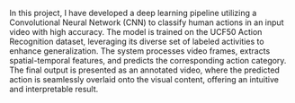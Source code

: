 In this project, I have developed a deep learning pipeline utilizing a Convolutional Neural Network (CNN) to classify human actions in an input video with high accuracy. The model is trained on the UCF50 Action Recognition dataset, leveraging its diverse set of labeled activities to enhance generalization. The system processes video frames, extracts spatial-temporal features, and predicts the corresponding action category. The final output is presented as an annotated video, where the predicted action is seamlessly overlaid onto the visual content, offering an intuitive and interpretable result.
